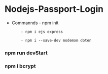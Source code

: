# Nodejs-Passport-Login
 

- Commannds
           - npm init 
                 
          - npm i ejs express
             
          - npm i --save-dev nodemon doten




### npm run devStart


### npm i bcrypt 



